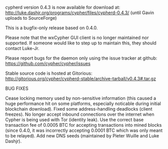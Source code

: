 cypherd version 0.4.3 is now available for download at:
http://luke.dashjr.org/programs/cypher/files/cypherd-0.4.3/ (until Gavin uploads to SourceForge)

This is a bugfix-only release based on 0.4.0.

Please note that the wxCypher GUI client is no longer maintained nor supported. If someone would like to step up to maintain this, they should contact Luke-Jr.

Please report bugs for the daemon only using the issue tracker at github:
https://github.com/cypher/cypher/issues

Stable source code is hosted at Gitorious:
http://gitorious.org/cypher/cypherd-stable/archive-tarball/v0.4.3#.tar.gz

BUG FIXES

Cease locking memory used by non-sensitive information (this caused a huge performance hit on some platforms, especially noticable during initial blockchain download).
Fixed some address-handling deadlocks (client freezes).
No longer accept inbound connections over the internet when Cypher is being used with Tor (identity leak).
Use the correct base transaction fee of 0.0005 BTC for accepting transactions into mined blocks (since 0.4.0, it was incorrectly accepting 0.0001 BTC which was only meant to be relayed).
Add new DNS seeds (maintained by Pieter Wuille and Luke Dashjr).

